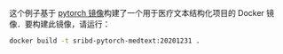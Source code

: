 这个例子基于 [pytorch 镜像](https://hub.docker.com/r/pytorch/pytorch/)构建了一个用于医疗文本结构化项目的 Docker 镜像．要构建此镜像，请运行：

```bash
docker build -t sribd-pytorch-medtext:20201231 .
```
